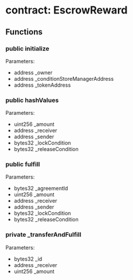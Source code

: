 
# contract: EscrowReward


## Functions

### public initialize
Parameters:
* address _owner
* address _conditionStoreManagerAddress
* address _tokenAddress

### public hashValues
Parameters:
* uint256 _amount
* address _receiver
* address _sender
* bytes32 _lockCondition
* bytes32 _releaseCondition

### public fulfill
Parameters:
* bytes32 _agreementId
* uint256 _amount
* address _receiver
* address _sender
* bytes32 _lockCondition
* bytes32 _releaseCondition

### private _transferAndFulfill
Parameters:
* bytes32 _id
* address _receiver
* uint256 _amount
